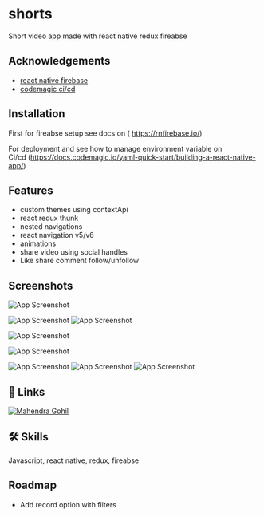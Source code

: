 
# shorts

Short video app made with react native redux fireabse


## Acknowledgements

 - [react native firebase](https://rnfirebase.io/)
 - [codemagic ci/cd](https://codemagic.io)
## Installation

First for fireabse setup see docs on
( https://rnfirebase.io/) 

For deployment and see how to manage environment variable on  
Ci/cd 
(https://docs.codemagic.io/yaml-quick-start/building-a-react-native-app/) 
    



## Features

- custom themes using contextApi
- react redux thunk
- nested navigations
- react navigation v5/v6
- animations
- share video using social handles
- Like share comment follow/unfollow


## Screenshots


![App Screenshot](https://i.ibb.co/xLGGVtQ/Screenshot-20220121-150058-com-shorts.jpg)

![App Screenshot](https://i.ibb.co/bHx6JNR/Screenshot-20220121-150302-com-shorts.jpg)
![App Screenshot](https://i.ibb.co/ts30GVR/Screenshot-20220121-150249-com-shorts.jpg)


![App Screenshot](https://i.ibb.co/KV73cMC/Screenshot-20220121-150223-com-shorts.jpg)


![App Screenshot](https://i.ibb.co/3MNG5dr/Screenshot-20220121-150709-com-shorts.jpg)

![App Screenshot](https://i.ibb.co/DfyCj38/Screenshot-20220121-150821-com-shorts.jpg)
![App Screenshot](https://i.ibb.co/CBn8h33/Screenshot-20220121-150836-com-shorts.jpg)
![App Screenshot](https://i.ibb.co/dJgrfvw/Screenshot-20220121-150844-com-shorts.jpg)






## 🔗 Links

[![Mahendra Gohil](https://www.linkedin.com/in/mahendra-gohil-175678183)](https://www.linkedin.com/)


## 🛠 Skills
Javascript, react native, redux, fireabse


## Roadmap

- Add record option with filters



